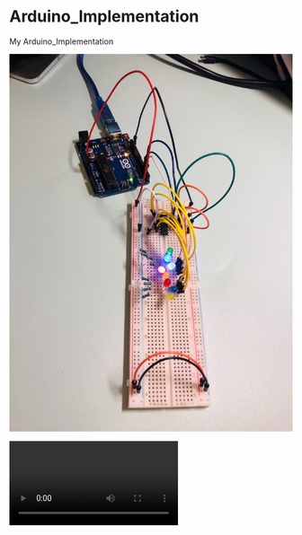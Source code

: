 # Arduino_Implementation
My Arduino_Implementation


![image](result/Image/Chp8_LED_74HC595.jpg)

![image](result/Video/CHP9_LED_74HC595.mp4)

